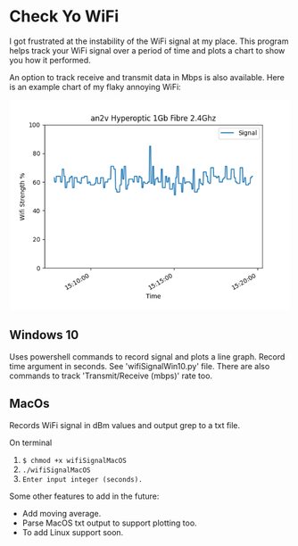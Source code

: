 # Check Yo WiFi

I got frustrated at the instability of the WiFi signal at my place. 
This program helps track your WiFi signal over a period of time and plots a chart to show you how 
it performed.

An option to track receive and transmit data in Mbps is also available. Here is an example chart of my flaky annoying WiFi:

![wifi_chart](Figure_1.png)


## Windows 10
Uses powershell commands to record signal and plots a line graph. Record time argument in seconds. 
See 'wifiSignalWin10.py' file. There are also commands to track 'Transmit/Receive (mbps)' rate too. 

## MacOs
Records WiFi signal in dBm values and output grep to a txt file.

On terminal<br>
1. `$ chmod +x wifiSignalMacOS`<br>
2. `./wifiSignalMacOS`<br>
3. `Enter input integer (seconds).`

Some other features to add in the future:
- Add moving average.
- Parse MacOS txt output to support plotting too.
- To add Linux support soon.